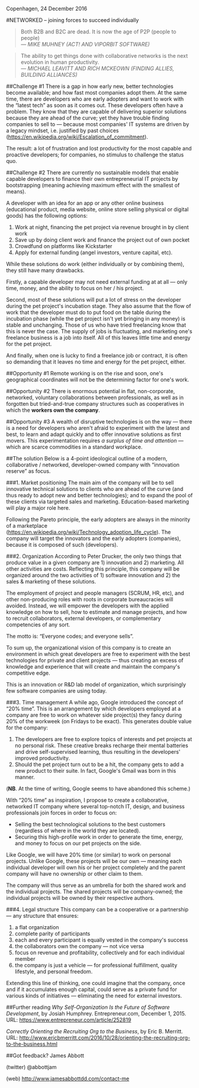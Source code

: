 Copenhagen, 24 December 2016

#NETWORKED
– joining forces to succeed individually 

<blockquote>
    Both B2B and B2C are dead. It is now the age of P2P (people to people)
    <footer><cite>— <em>MIKE MUHNEY (ACT! AND VIPORBIT SOFTWARE)</em></cite></footer>
</blockquote>

<blockquote>
    The ability to get things done with collaborative networks is the next evolution in human productivity.
    <footer><cite>— <em>MICHAEL LEAVITT AND RICH MCKEOWN (FINDING ALLIES, BUILDING ALLIANCES)</em></cite></footer>
</blockquote>

##Challenge #1
There is a gap in how early new, better technologies become available; and how fast most companies adopt them. At the same time, there are developers who are early adopters and want to work with the “latest tech” as soon as it comes out. These developers often have a problem. They know that they are capable of delivering superior solutions because they are ahead of the curve; yet they have trouble finding companies to sell to — because most companies' IT systems are driven by a legacy mindset, i.e. justified by past choices (https://en.wikipedia.org/wiki/Escalation_of_commitment).

The result: a lot of frustration and lost productivity for the most capable and proactive developers; for companies, no stimulus to challenge the status quo.

##Challenge #2
There are currently no sustainable models that enable capable developers to finance their own entrepreneurial IT projects by bootstrapping (meaning achieving maximum effect with the smallest of means). 

A developer with an idea for an app or any other online business (educational product, media website, online store selling physical or digital goods) has the following options:

1. Work at night, financing the pet project via revenue brought in by client work
2. Save up by doing client work and finance the project out of own pocket
3. Crowdfund on platforms like Kickstarter
4. Apply for external funding (angel investors, venture capital, etc).

While these solutions do work (either individually or by combining them), they still have many drawbacks. 

Firstly, a capable developer may not need external funding at at all — only time, money, and the ability to focus on her / his project. 

Second, most of these solutions will put a lot of stress on the developer during the pet project's incubation stage. They also assume that the flow of work that the developer must do to put food on the table during the incubation phase (while the pet project isn't yet bringing in any money) is stable and unchanging. Those of us who have tried freelancing know that this is never the case. The supply of jobs is fluctuating, and marketing one's freelance business is a job into itself. All of this leaves little time and energy for the pet project. 

And finally, when one is lucky to find a freelance job or contract, it is often so demanding that it leaves no time and energy for the pet project, either.

##Opportunity #1
Remote working is on the rise and soon, one's geographical coordinates will not be the determining factor for one's work.

##Opportunity #2
There is enormous potential in flat, non-corporate, networked, voluntary collaborations between professionals, as well as in forgotten but tried-and-true company structures such as cooperatives in which the **workers own the company**.

##Opportunity #3
A wealth of disruptive technologies is on the way — there is a need for developers who aren't afraid to experiment with the latest and best, to learn and adapt quickly and to offer innovative solutions as first movers. This experimentation requires *a surplus of time and attention* — which are scarce commodities in a standard workplace.

##The solution
Below is a 4-point ideological outline of a modern, collaborative / networked, developer-owned company with “innovation reserve” as focus.

###1. Market positioning
The main aim of the company will be to sell innovative technical solutions to clients who are ahead of the curve (and thus ready to adopt new and better technologies); and to expand the pool of these clients via targeted sales and marketing. Education-based marketing will play a major role here.

Following the Pareto principle, the early adopters are always in the minority of a marketplace (https://en.wikipedia.org/wiki/Technology_adoption_life_cycle). The company will target the innovators and the early adopters (companies), because it is composed of such (developers).

###2. Organization
According to Peter Drucker, the only two things that produce value in a given company are 1) innovation and 2) marketing. All other activities are costs. Reflecting this principle, this company will be organized around the two activities of 1) software innovation and 2) the sales & marketing of these solutions. 

The employment of project and people managers (SCRUM, HR, etc), and other non-producing roles with roots in corporate bureaucracies will avoided. Instead, we will empower the developers with the applied knowledge on how to sell, how to estimate and manage projects, and how to recruit collaborators, external developers, or complementary competencies of any sort. 

The motto is: “Everyone codes; and everyone sells”.

To sum up, the organizational vision of this company is to create an environment in which great developers are free to experiment with the best technologies for private and client projects — thus creating an excess of knowledge and experience that will create and maintain the company's competitive edge. 

This is an innovation or R&D lab model of organization, which surprisingly few software companies are using today.

###3. Time management
A while ago, Google introduced the concept of “20% time”. This is an arrangement by which developers employed at a company are free to work on whatever side project(s) they fancy during 20% of the workweek (on Fridays to be exact). This generates double value for the company: 

1. The developers are free to explore topics of interests and pet projects at no personal risk. These creative breaks recharge their mental batteries and drive self-supervised learning, thus resulting in the developers' improved productivity.
2. Should the pet project turn out to be a hit, the company gets to add a new product to their suite. In fact, Google's Gmail was born in this manner. 

(**NB**. At the time of writing, Google seems to have abandoned this scheme.)

With “20% time” as inspiration, I propose to create a collaborative, networked IT company where several top-notch IT, design, and business professionals join forces in order to focus on: 

* Selling the best technological solutions to the best customers (regardless of where in the world they are located).
* Securing this high-profile work in order to generate the time, energy, and money to focus on our pet projects on the side.

Like Google, we will have 20% time (or similar) to work on personal projects. Unlike Google, these projects will be our own — meaning each individual developer will own his or her project completely and the parent company will have no ownership or other claim to them. 

The company will thus serve as an umbrella for both the shared work and the individual projects. The shared projects will be company-owned; the individual projects will be owned by their respective authors.

###4. Legal structure
This company can be a cooperative or a partnership — any structure that ensures: 

1. a flat organization 
2. complete parity of participants
3. each and every participant is equally vested in the company's success
4. the collaborators own the company — not vice versa
5. focus on revenue and profitability, collectively and for each individual member
6. the company is just a vehicle — for professional fulfillment, quality lifestyle, and personal freedom.

Extending this line of thinking, one could imagine that the company, once and if it accumulates enough capital, could serve as a private fund for various kinds of initiatives — eliminating the need for external investors.

##Further reading
*Why Self-Organization Is the Future of Software Development*, by Josiah Humphrey. Entrepreneur.com, December 1, 2015. URL: https://www.entrepreneur.com/article/252819

*Correctly Orienting the Recruiting Org to the Business*, by Eric B. Merritt. URL: http://www.ericbmerritt.com/2016/10/28/orienting-the-recruiting-org-to-the-business.html

##Got feedback?
James Abbott

(twitter) @abbottjam

(web) http://www.jamesabbottdd.com/contact-me
